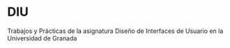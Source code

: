 # DIU
Trabajos y Prácticas de la asignatura Diseño de Interfaces de Usuario en la Universidad de Granada
